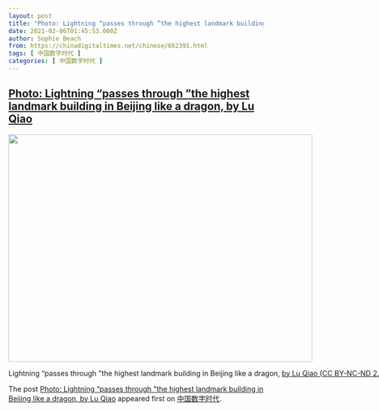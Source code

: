 ```yaml
---
layout: post
title: "Photo: Lightning “passes through ”the highest landmark building in Beijing like a dragon, by Lu Qiao"
date: 2021-02-06T01:45:53.000Z
author: Sophie Beach
from: https://chinadigitaltimes.net/chinese/662391.html
tags: [ 中国数字时代 ]
categories: [ 中国数字时代 ]
---
```

<!--1612575953000-->
[Photo: Lightning “passes through ”the highest landmark building in Beijing like a dragon, by Lu Qiao](https://chinadigitaltimes.net/chinese/662391.html)
------

<div>
<div id="attachment_662392" style="width: 810px" class="wp-caption aligncenter"><img aria-describedby="caption-attachment-662392" src="https://chinadigitaltimes.net/chinese/wp-content/blogs.dir/4/files/2021/02/50856350132_18130a010c_c.jpg" alt="" width="600" height="450" class="size-full wp-image-662392" srcset="https://chinadigitaltimes.net/chinese/files/2021/02/50856350132_18130a010c_c.jpg 800w, https://chinadigitaltimes.net/chinese/files/2021/02/50856350132_18130a010c_c-300x225.jpg 300w, https://chinadigitaltimes.net/chinese/files/2021/02/50856350132_18130a010c_c-768x576.jpg 768w" sizes="(max-width: 600px) 100vw, 600px" /><p id="caption-attachment-662392" class="wp-caption-text">Lightning “passes through ”the highest landmark building in Beijing like a dragon, <a href="https://www.flickr.com/photos/worldmeteorologicalorganization/50856350132/in/photolist-2ku165Y-2kr4wTJ-2kr42RV-2kr42R4-2kr42Q2-2kqZcfQ-2kr4wQC-2kqZcdq-2kqZccd-2kqp7Lm-2kqjKYD-2kqozmG-2kqp7Eu-2kqjKXw-2kqjKSS-2kqozcZ-2kqp7uE-2kqp7u9-2kqozaE-2kqoz8L-2kqjKHy-2kqjKGm-2kqR4Ab-2kqjKGg-2kqp7qr-2kqp7qG-2kq9rux-2kpYW3u-2kpMe3x-2kpy3gY-2kpb9fX-2koTD1V-2kozUX7-2koEn27-2koDJJr-2koDJCj-2koki1u-2kofRPB-2kokhTF-2kokhPC-2kokhKK-2kofRxe-2kofRtS-2knLcKw-2knQBvU-2knN4UA-2knNA4e-2knHXZV-2knvdTt-2knvduH">by Lu Qiao  (CC BY-NC-ND 2.0)</a></p></div><p>The post <a rel="nofollow" href="https://chinadigitaltimes.net/chinese/662391.html">Photo: Lightning “passes through ”the highest landmark building in Beijing like a dragon, by Lu Qiao</a> appeared first on <a rel="nofollow" href="https://chinadigitaltimes.net/chinese">中国数字时代</a>.</p>
</div>
